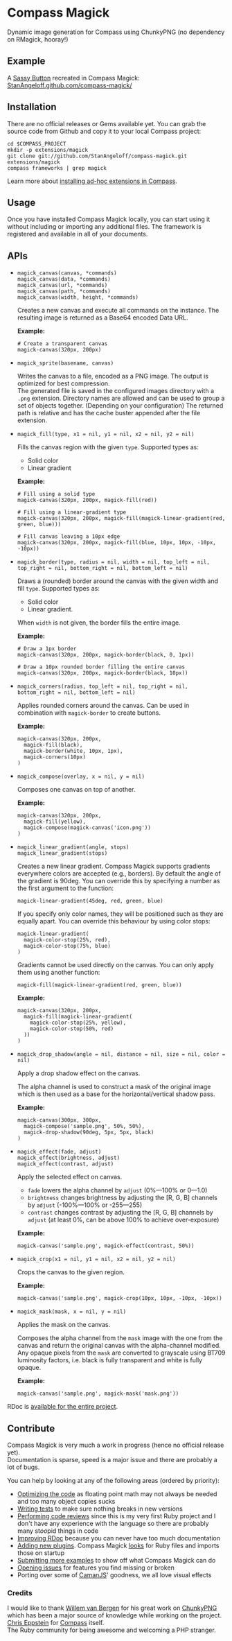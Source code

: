 Compass Magick
==============

Dynamic image generation for Compass using ChunkyPNG (no dependency on RMagick, hooray!)

Example
-------

A [Sassy Button](http://jaredhardy.com/sassy-buttons/) recreated in Compass Magick:  
[StanAngeloff.github.com/compass-magick/](http://stanangeloff.github.com/compass-magick/)

Installation
------------

There are no official releases or Gems available yet. You can grab the source code from Github and copy it to your local Compass project:

    cd $COMPASS_PROJECT
    mkdir -p extensions/magick
    git clone git://github.com/StanAngeloff/compass-magick.git extensions/magick
    compass frameworks | grep magick

Learn more about [installing ad-hoc extensions in Compass](http://beta.compass-style.org/help/tutorials/extensions/).

Usage
-----

Once you have installed Compass Magick locally, you can start using it without including or importing any additional files. The framework is registered and available in all of your documents.

APIs
----

- `magick_canvas(canvas, *commands)`  
  `magick_canvas(data, *commands)`  
  `magick_canvas(url, *commands)`  
  `magick_canvas(path, *commands)`  
  `magick_canvas(width, height, *commands)`

  Creates a new canvas and execute all commands on the instance. The resulting image is returned as a Base64 encoded Data URL.

  **Example:**

      # Create a transparent canvas
      magick-canvas(320px, 200px)

- `magick_sprite(basename, canvas)`

  Writes the canvas to a file, encoded as a PNG image. The output is optimized for best compression.  
  The generated file is saved in the configured images directory with a `.png` extension. Directory names are allowed and can be used to group a set of objects together.
  (Depending on your configuration) The returned path is relative and has the cache buster appended after the file extension.

- `magick_fill(type, x1 = nil, y1 = nil, x2 = nil, y2 = nil)`

  Fills the canvas region with the given `type`. Supported types as:

    * Solid color
    * Linear gradient

  **Example:**

      # Fill using a solid type
      magick-canvas(320px, 200px, magick-fill(red))

      # Fill using a linear-gradient type
      magick-canvas(320px, 200px, magick-fill(magick-linear-gradient(red, green, blue)))

      # Fill canvas leaving a 10px edge
      magick-canvas(320px, 200px, magick-fill(blue, 10px, 10px, -10px, -10px))

- `magick_border(type, radius = nil, width = nil, top_left = nil, top_right = nil, bottom_right = nil, bottom_left = nil)`

  Draws a (rounded) border around the canvas with the given width and fill `type`. Supported types as:

    * Solid color
    * Linear gradient.

  When `width` is not given, the border fills the entire image.

  **Example:**

      # Draw a 1px border
      magick-canvas(320px, 200px, magick-border(black, 0, 1px))

      # Draw a 10px rounded border filling the entire canvas
      magick-canvas(320px, 200px, magick-border(black, 10px))

- `magick_corners(radius, top_left = nil, top_right = nil, bottom_right = nil, bottom_left = nil)`

  Applies rounded corners around the canvas. Can be used in combination with `magick-border` to create buttons.

  **Example:**

      magick-canvas(320px, 200px,
        magick-fill(black),
        magick-border(white, 10px, 1px),
        magick-corners(10px)
      )

- `magick_compose(overlay, x = nil, y = nil)`

  Composes one canvas on top of another.

  **Example:**

      magick-canvas(320px, 200px,
        magick-fill(yellow),
        magick-compose(magick-canvas('icon.png'))
      )

- `magick_linear_gradient(angle, stops)`  
  `magick_linear_gradient(stops)`

  Creates a new linear gradient. Compass Magick supports gradients everywhere colors are accepted (e.g., borders). By default the angle of the gradient is 90deg. You can override this by specifying a number as the first argument to the function:

      magick-linear-gradient(45deg, red, green, blue)

  If you specify only color names, they will be positioned such as they are equally apart. You can override this behaviour by using color stops:

      magick-linear-gradient(
        magick-color-stop(25%, red),
        magick-color-stop(75%, blue)
      )

  Gradients cannot be used directly on the canvas. You can only apply them using another function:

      magick-fill(magick-linear-gradient(red, green, blue))

  **Example:**

      magick-canvas(320px, 200px,
        magick-fill(magick-linear-gradient(
          magick-color-stop(25%, yellow),
          magick-color-stop(50%, red)
        ))
      )

- `magick_drop_shadow(angle = nil, distance = nil, size = nil, color = nil)`

  Apply a drop shadow effect on the canvas.

  The alpha channel is used to construct a mask of the original image which is then used as a base for the horizontal/vertical shadow pass.

  **Example:**

      magick-canvas(300px, 300px,
        magick-compose('sample.png', 50%, 50%),
        magick-drop-shadow(90deg, 5px, 5px, black)
      )

- `magick_effect(fade, adjust)`  
  `magick_effect(brightness, adjust)`  
  `magick_effect(contrast, adjust)`

  Apply the selected effect on canvas.

    * `fade` lowers the alpha channel by `adjust` (0%—100% or 0—1.0)
    * `brightness` changes brightness by adjusting the [R, G, B] channels by `adjust` (-100%—100% or -255—255)
    * `contrast` changes contrast by adjusting the [R, G, B] channels by `adjust` (at least 0%, can be above 100% to achieve over-exposure)

  **Example:**

      magick-canvas('sample.png', magick-effect(contrast, 50%))

- `magick_crop(x1 = nil, y1 = nil, x2 = nil, y2 = nil)`

  Crops the canvas to the given region.

  **Example:**

      magick-canvas('sample.png', magick-crop(10px, 10px, -10px, -10px))

- `magick_mask(mask, x = nil, y = nil)`

  Applies the mask on the canvas.

  Composes the alpha channel from the `mask` image with the one from the canvas and return the original canvas with the alpha-channel modified. Any opaque pixels from the `mask` are converted to grayscale using BT709 luminosity factors, i.e. black is fully transparent and white is fully opaque.

  **Example:**

      magick-canvas('sample.png', magick-mask('mask.png'))

RDoc is [available for the entire project](http://stanangeloff.github.com/compass-magick/doc/frames.html).

Contribute
----------

Compass Magick is very much a work in progress (hence no official release yet).  
Documentation is sparse, speed is a major issue and there are probably a lot of bugs.

You can help by looking at any of the following areas (ordered by priority):

- [Optimizing the code](https://github.com/StanAngeloff/compass-magick/blob/master/lib/magick/canvas.rb#L76) as floating point math may not always be needed and too many object copies sucks
- [Writing tests](https://github.com/StanAngeloff/compass-magick/tree/master/spec) to make sure nothing breaks in new versions
- [Performing code reviews](https://github.com/StanAngeloff/compass-magick/tree/master/lib) since this is my very first Ruby project and I don't have any experience with the language so there are probably many st*oo*pid things in code
- [Improving RDoc](http://stanangeloff.github.com/compass-magick/doc/frames.html) because you can never have too much documentation
- [Adding new plugins](http://stanangeloff.github.com/compass-magick/doc/Compass/Magick/Plugins.html). Compass Magick [looks](https://github.com/StanAngeloff/compass-magick/blob/master/lib/magick.rb#L31) for Ruby files and imports those on startup
- [Submitting more examples](https://github.com/StanAngeloff/compass-magick/tree/gh-pages) to show off what Compass Magick can do
- [Opening issues](https://github.com/StanAngeloff/compass-magick/issues) for features you find missing or broken
- Porting over some of [CamanJS](http://camanjs.com/)' goodness, we all love visual effects

### Credits

I would like to thank [Willem van Bergen](http://twitter.com/#!/wvanbergen) for his great work on [ChunkyPNG](https://github.com/wvanbergen/chunky_png) which has been a major source of knowledge while working on the project.  
[Chris Eppstein](http://twitter.com/#!/chriseppstein) for [Compass](https://github.com/chriseppstein/compass) itself.  
The Ruby community for being awesome and welcoming a PHP stranger.
